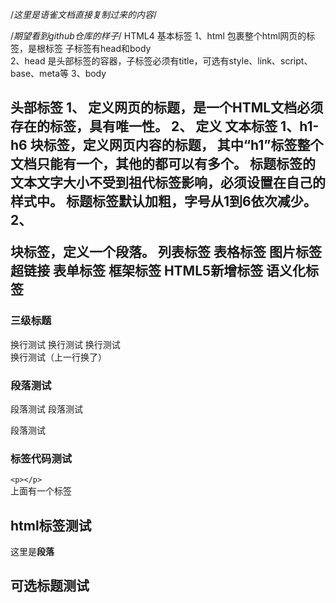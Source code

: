 /*这里是语雀文档直接复制过来的内容*/

/*期望看到github仓库的样子*/
HTML4
基本标签
1、html
包裹整个html网页的标签，是根标签
子标签有head和body	
2、head
是头部标签的容器，子标签必须有title，可选有style、link、script、base、meta等
3、body

####
####
####
####
头部标签
1、<title></title>
定义网页的标题，是一个HTML文档必须存在的标签，具有唯一性。
2、<meta></meta>
定义
文本标签
1、h1-h6
块标签，定义网页内容的标题，
其中“h1”标签整个文档只能有一个，其他的都可以有多个。
标题标签的文本文字大小不受到祖代标签影响，必须设置在自己的样式中。
标题标签默认加粗，字号从1到6依次减少。
2、<p></p>
块标签，定义一个段落。
列表标签
表格标签
图片标签
超链接
表单标签
框架标签
HTML5新增标签
语义化标签
---------------------------
### 三级标题
换行测试
换行测试
换行测试  
换行测试（上一行换了）
### 段落测试
段落测试
段落测试

段落测试
### 标签代码测试
`<p></p>`  
上面有一个标签

<h2>html标签测试</h2>
<p>这里是<strong>段落</strong></p>

可选标题测试
------------------